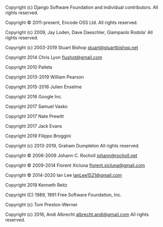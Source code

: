 Copyright (c) Django Software Foundation and individual contributors.
All rights reserved.

Copyright © 2011-present, Encode OSS Ltd. All rights reserved.

Copyright (c) 2009, Jay Loden, Dave Daeschler, Giampaolo Rodola'
All rights reserved.

Copyright (c) 2003-2019 Stuart Bishop <stuart@stuartbishop.net>

Copyright 2014 Chris Lyon flushot@gmail.com

Copyright 2010 Pallets

Copyright 2013-2019 William Pearson

Copyright 2015-2016 Julien Enselme

Copyright 2016 Google Inc.

Copyright 2017 Samuel Vasko

Copyright 2017 Nate Prewitt

Copyright 2017 Jack Evans

Copyright 2019 Filippo Broggini

Copyright (c) 2013-2019, Graham Dumpleton
All rights reserved.

Copyright © 2006-2009 Johann C. Rocholl <johann@rocholl.net>

Copyright © 2009-2014 Florent Xicluna <florent.xicluna@gmail.com>

Copyright © 2014-2020 Ian Lee <IanLee1521@gmail.com>

Copyright 2019 Kenneth Reitz

Copyright (C) 1989, 1991 Free Software Foundation, Inc.

Copyright (c) Tom Preston-Werner

Copyright (c) 2016, Andi Albrecht <albrecht.andi@gmail.com>
All rights reserved.
